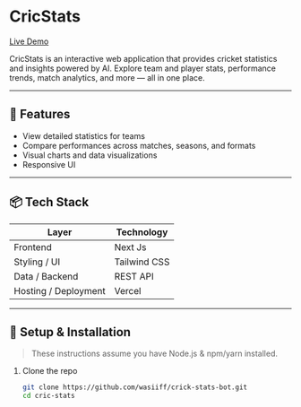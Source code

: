 # CricStats

[Live Demo](https://cric-stat-ai-ui.vercel.app/)  

CricStats is an interactive web application that provides cricket statistics and insights powered by AI. Explore team and player stats, performance trends, match analytics, and more — all in one place.

---

## 🧩 Features

- View detailed statistics for teams  
- Compare performances across matches, seasons, and formats  
- Visual charts and data visualizations
- Responsive UI  

---

## 📦 Tech Stack

| Layer | Technology |
|-------|------------|
| Frontend | Next Js |
| Styling / UI | Tailwind CSS|
| Data / Backend | REST API|
| Hosting / Deployment | Vercel |

---

## 🚀 Setup & Installation

> These instructions assume you have Node.js & npm/yarn installed.

1. Clone the repo  
   ```bash
   git clone https://github.com/wasiiff/crick-stats-bot.git
   cd cric-stats
